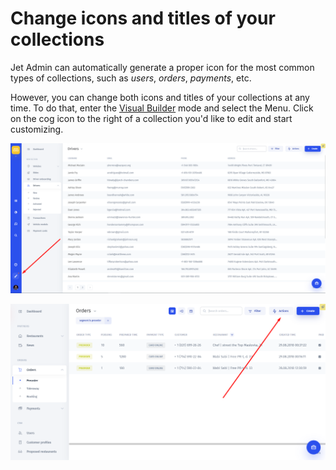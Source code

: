 # Change icons and titles of your collections

Jet Admin can automatically generate a proper icon for the most common types of collections, such as _users_, _orders_, _payments_, etc.‌

However, you can change both icons and titles of your collections at any time. To do that, enter the [Visual Builder](../../user-guide/visual-builder.md) mode and select the Menu. Click on the cog icon to the right of a collection you'd like to edit and start customizing.

![](../../.gitbook/assets/image%20%28243%29.png)

![](../../.gitbook/assets/image%20%28230%29.png)

